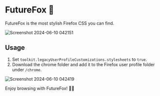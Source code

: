 # FutureFox 🦊

FutureFox is the most stylish Firefox CSS you can find.

![Screenshot 2024-06-10 042151](https://github.com/Khoisieucapdeptrai/FutureFox/assets/149751155/ca6af441-59ea-4947-8d46-25cced4824a9)



## Usage

1. Set `toolkit.legacyUserProfileCustomizations.stylesheets` to `true`.
2. Download the chrome folder and add it to the Firefox user profile folder under `/chrome`.

![Screenshot 2024-06-10 042419](https://github.com/Khoisieucapdeptrai/FutureFox/assets/149751155/eab1785e-8549-4f6c-8f6c-dd9bf30272a5)


Enjoy browsing with FutureFox! 🦊✨
